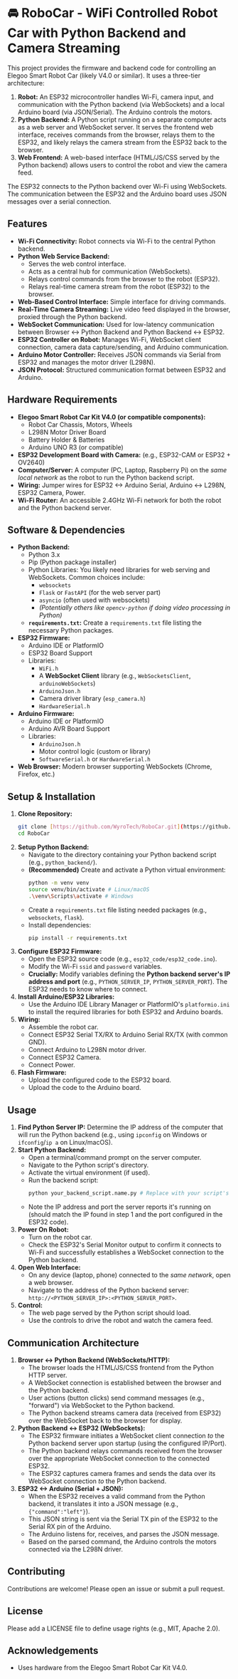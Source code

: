 # 🚘 RoboCar - WiFi Controlled Robot Car with Python Backend and Camera Streaming

This project provides the firmware and backend code for controlling an Elegoo Smart Robot Car (likely V4.0 or similar). It uses a three-tier architecture:

1.  **Robot:** An ESP32 microcontroller handles Wi-Fi, camera input, and communication with the Python backend (via WebSockets) and a local Arduino board (via JSON/Serial). The Arduino controls the motors.
2.  **Python Backend:** A Python script running on a separate computer acts as a web server and WebSocket server. It serves the frontend web interface, receives commands from the browser, relays them to the ESP32, and likely relays the camera stream from the ESP32 back to the browser.
3.  **Web Frontend:** A web-based interface (HTML/JS/CSS served by the Python backend) allows users to control the robot and view the camera feed.

The ESP32 connects to the Python backend over Wi-Fi using WebSockets. The communication between the ESP32 and the Arduino board uses JSON messages over a serial connection.

## Features

* **Wi-Fi Connectivity:** Robot connects via Wi-Fi to the central Python backend.
* **Python Web Service Backend:**
    * Serves the web control interface.
    * Acts as a central hub for communication (WebSockets).
    * Relays control commands from the browser to the robot (ESP32).
    * Relays real-time camera stream from the robot (ESP32) to the browser.
* **Web-Based Control Interface:** Simple interface for driving commands.
* **Real-Time Camera Streaming:** Live video feed displayed in the browser, proxied through the Python backend.
* **WebSocket Communication:** Used for low-latency communication between Browser <-> Python Backend and Python Backend <-> ESP32.
* **ESP32 Controller on Robot:** Manages Wi-Fi, WebSocket client connection, camera data capture/sending, and Arduino communication.
* **Arduino Motor Controller:** Receives JSON commands via Serial from ESP32 and manages the motor driver (L298N).
* **JSON Protocol:** Structured communication format between ESP32 and Arduino.

## Hardware Requirements

* **Elegoo Smart Robot Car Kit V4.0 (or compatible components):**
    * Robot Car Chassis, Motors, Wheels
    * L298N Motor Driver Board
    * Battery Holder & Batteries
    * Arduino UNO R3 (or compatible)
* **ESP32 Development Board with Camera:** (e.g., ESP32-CAM or ESP32 + OV2640)
* **Computer/Server:** A computer (PC, Laptop, Raspberry Pi) on the *same local network* as the robot to run the Python backend script.
* **Wiring:** Jumper wires for ESP32 <-> Arduino Serial, Arduino <-> L298N, ESP32 Camera, Power.
* **Wi-Fi Router:** An accessible 2.4GHz Wi-Fi network for both the robot and the Python backend server.

## Software & Dependencies

* **Python Backend:**
    * Python 3.x
    * Pip (Python package installer)
    * Python Libraries: You likely need libraries for web serving and WebSockets. Common choices include:
        * `websockets`
        * `Flask` or `FastAPI` (for the web server part)
        * `asyncio` (often used with websockets)
        * *(Potentially others like `opencv-python` if doing video processing in Python)*
    * **`requirements.txt`:** Create a `requirements.txt` file listing the necessary Python packages.
* **ESP32 Firmware:**
    * Arduino IDE or PlatformIO
    * ESP32 Board Support
    * Libraries:
        * `WiFi.h`
        * A **WebSocket Client** library (e.g., `WebSocketsClient`, `arduinoWebSockets`)
        * `ArduinoJson.h`
        * Camera driver library (`esp_camera.h`)
        * `HardwareSerial.h`
* **Arduino Firmware:**
    * Arduino IDE or PlatformIO
    * Arduino AVR Board Support
    * Libraries:
        * `ArduinoJson.h`
        * Motor control logic (custom or library)
        * `SoftwareSerial.h` or `HardwareSerial.h`
* **Web Browser:** Modern browser supporting WebSockets (Chrome, Firefox, etc.)

## Setup & Installation

1.  **Clone Repository:**
    ```bash
    git clone [https://github.com/WyroTech/RoboCar.git](https://github.com/WyroTech/RoboCar.git)
    cd RoboCar
    ```
2.  **Setup Python Backend:**
    * Navigate to the directory containing your Python backend script (e.g., `python_backend/`).
    * **(Recommended)** Create and activate a Python virtual environment:
        ```bash
        python -m venv venv
        source venv/bin/activate # Linux/macOS
        .\venv\Scripts\activate # Windows
        ```
    * Create a `requirements.txt` file listing needed packages (e.g., `websockets`, `flask`).
    * Install dependencies:
        ```bash
        pip install -r requirements.txt
        ```
3.  **Configure ESP32 Firmware:**
    * Open the ESP32 source code (e.g., `esp32_code/esp32_code.ino`).
    * Modify the Wi-Fi `ssid` and `password` variables.
    * **Crucially:** Modify variables defining the **Python backend server's IP address and port** (e.g., `PYTHON_SERVER_IP`, `PYTHON_SERVER_PORT`). The ESP32 needs to know where to connect.
4.  **Install Arduino/ESP32 Libraries:**
    * Use the Arduino IDE Library Manager or PlatformIO's `platformio.ini` to install the required libraries for both ESP32 and Arduino boards.
5.  **Wiring:**
    * Assemble the robot car.
    * Connect ESP32 Serial TX/RX to Arduino Serial RX/TX (with common GND).
    * Connect Arduino to L298N motor driver.
    * Connect ESP32 Camera.
    * Connect Power.
6.  **Flash Firmware:**
    * Upload the configured code to the ESP32 board.
    * Upload the code to the Arduino board.

## Usage

1.  **Find Python Server IP:** Determine the IP address of the computer that will run the Python backend (e.g., using `ipconfig` on Windows or `ifconfig`/`ip a` on Linux/macOS).
2.  **Start Python Backend:**
    * Open a terminal/command prompt on the server computer.
    * Navigate to the Python script's directory.
    * Activate the virtual environment (if used).
    * Run the backend script:
        ```bash
        python your_backend_script.name.py # Replace with your script's actual filename
        ```
    * Note the IP address and port the server reports it's running on (should match the IP found in step 1 and the port configured in the ESP32 code).
3.  **Power On Robot:**
    * Turn on the robot car.
    * Check the ESP32's Serial Monitor output to confirm it connects to Wi-Fi and successfully establishes a WebSocket connection to the Python backend.
4.  **Open Web Interface:**
    * On any device (laptop, phone) connected to the *same network*, open a web browser.
    * Navigate to the address of the Python backend server: `http://<PYTHON_SERVER_IP>:<PYTHON_SERVER_PORT>`.
5.  **Control:**
    * The web page served by the Python script should load.
    * Use the controls to drive the robot and watch the camera feed.

## Communication Architecture

1.  **Browser <-> Python Backend (WebSockets/HTTP):**
    * The browser loads the HTML/JS/CSS frontend from the Python HTTP server.
    * A WebSocket connection is established between the browser and the Python backend.
    * User actions (button clicks) send command messages (e.g., "forward") via WebSocket to the Python backend.
    * The Python backend streams camera data (received from ESP32) over the WebSocket back to the browser for display.
2.  **Python Backend <-> ESP32 (WebSockets):**
    * The ESP32 firmware initiates a WebSocket client connection *to* the Python backend server upon startup (using the configured IP/Port).
    * The Python backend relays commands received from the browser over the appropriate WebSocket connection to the connected ESP32.
    * The ESP32 captures camera frames and sends the data over its WebSocket connection *to* the Python backend.
3.  **ESP32 <-> Arduino (Serial + JSON):**
    * When the ESP32 receives a valid command from the Python backend, it translates it into a JSON message (e.g., `{"command":"left"}`).
    * This JSON string is sent via the Serial TX pin of the ESP32 to the Serial RX pin of the Arduino.
    * The Arduino listens for, receives, and parses the JSON message.
    * Based on the parsed command, the Arduino controls the motors connected via the L298N driver.

## Contributing

Contributions are welcome! Please open an issue or submit a pull request.

## License

Please add a LICENSE file to define usage rights (e.g., MIT, Apache 2.0).

## Acknowledgements

* Uses hardware from the Elegoo Smart Robot Car Kit V4.0.
